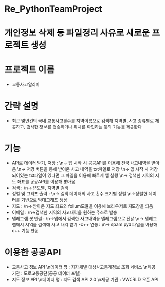 # Re_PythonTeamProject

# 개인정보 삭제 등 파일정리 사유로 새로운 프로젝트 생성


# 프로젝트 이름
- 교통사고알리미
  
# 간략 설명
- 최근 몇년간의 국내 교통사고횟수를 지역이름으로 검색해 지역별, 사고 종류별로 제공하고,
  검색한 정보를 전송하거나 위치를 확인하는 등의 기능을 제공한다.
  
# 기능

- API로 데이터 받기, 저장 :
  \n-> 앱 시작 시 공공API를 이용해 전국 사고내역을 받아옴
  \n-> 저장 버튼을 통해 받아온 사고 내역을 txt파일로 저장
  \n-> 앱 시작 시 저장되어있는 txt파일이 있다면 그 파일을 이용해 빠르게 앱 실행
  \n-> 검색한 지역의 지도 좌표를 공공API를 이용해 방아옴
- 검색 :
  \n-> 년도별, 지역별 검색
- 정렬 및 그래프 출력 :
  \n-> 검색 데이터의 사고 횟수 크기별 정렬
  \n->정렬한 데이터를 기반으로 막대그래프 생성
- 지도 :
  \n-> 받아온 지도 좌표와 folium모듈을 이용해 브라우저로 지도창을 띄움
- 이메일 :
  \n->검색한 지역의 사고내역을 원하는 주소로 발송
- 텔레그램 봇 연결 :
  \n->앱에서 검색한 사고내역을 텔레그램으로  전달
  \n-> 텔레그램에서 지역을 검색해 사고 내역 받기
-c++ 연동 :
  \n-> spam.pyd 파일을 이용해 c++ 기능 연동
  
  
# 이용한 공공API 
 - 교통사고 정보 API 
    \n데이터 명 : 지자체별 대상사고통계정보 조회 서비스
    \n제공 기관 : 도로교통공단(공공 데이터 포털)
 - 지도 정보 API
    \n데이터 명 : 지도 검색 API 2.0
    \n제공 기관 : VWORLD 오픈 API
